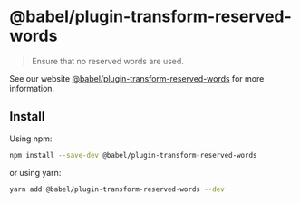 # @babel/plugin-transform-reserved-words

> Ensure that no reserved words are used.

See our
website [@babel/plugin-transform-reserved-words](https://babeljs.io/docs/en/next/babel-plugin-transform-reserved-words.html)
for more information.

## Install

Using npm:

```sh
npm install --save-dev @babel/plugin-transform-reserved-words
```

or using yarn:

```sh
yarn add @babel/plugin-transform-reserved-words --dev
```
